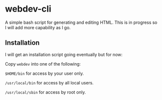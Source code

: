 # webdev-cli

A simple bash script for generating and editing HTML.
This is in progress so I will add more capability as I go.

## Installation

I will get an installation script going eventually but for now:

Copy ```webdev``` into one of the following:

  ```$HOME/bin``` for access by your user only.

  ```/usr/local/bin``` for access by all local users.

  ```/usr/local/sbin``` for access by root only.
 
